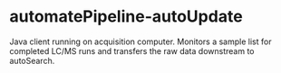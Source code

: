 # automatePipeline-autoUpdate
Java client running on acquisition computer. Monitors a sample list for completed LC/MS runs and transfers the raw data downstream to autoSearch.
